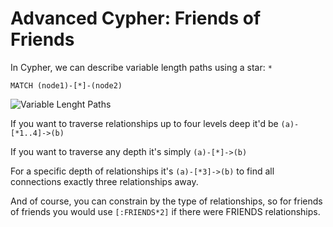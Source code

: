 # Advanced Cypher: Friends of Friends

In Cypher, we can describe variable length paths using a star: `*`

    MATCH (node1)-[*]-(node2)

![Variable Lenght Paths](../images/varlength_paths.png)

If you want to traverse relationships up to four levels deep it'd be `(a)-[*1..4]->(b)`

If you want to traverse any depth it's simply `(a)-[*]->(b)`

For a specific depth of relationships it's `(a)-[*3]->(b)` to find all connections exactly three relationships away.

And of course, you can constrain by the type of relationships, so for friends of friends you would use `[:FRIENDS*2]` if there were FRIENDS relationships.
